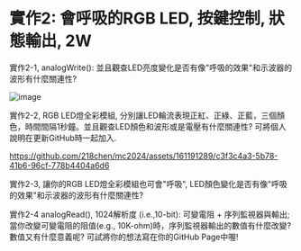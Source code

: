 # 實作2: 會呼吸的RGB LED,  按鍵控制, 狀態輸出, 2W

實作2-1, analogWrite(): 並且觀查LED亮度變化是否有像"呼吸的效果"和示波器的波形有什麼關連性?


![image](https://github.com/218chen/mc2024/assets/161191289/44e9de72-cf69-4f73-a58d-0a9437ab911f)


實作2-2, RGB LED燈全彩模組, 分別讓LED輪流表現正紅、正綠、正藍，三個顏色，時間間隔1秒鐘。並且觀查LED顏色和波形或是電壓有什麼關連性? 可將個人說明在更新GitHub時一起加入.



https://github.com/218chen/mc2024/assets/161191289/c3f3c4a3-5b78-41b6-96cf-778b4404a6d6


實作2-3, 讓你的RGB LED燈全彩模組也可會"呼吸", LED顏色變化是否有像"呼吸的效果"和示波器的波形有什麼關連性? 


實作2-4 analogRead(), 1024解析度 (i.e.,10-bit): 可變電阻 + 序列監視器與輸出; 當你改變可變電阻的阻值(e.g., 10K-ohm)時，序列監視器輸出的數值有什麼改變? 數值又有什麼意義呢? 可試將你的想法寫在你的GitHub Page中喔!

